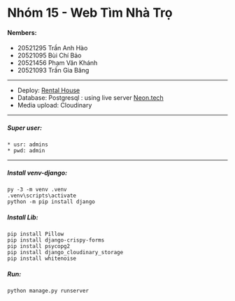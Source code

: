 # Nhóm 15 - Web Tìm Nhà Trọ 
#### Nembers: 
- 20521295	Trần Anh Hào
- 20521095	Bùi Chí Bảo 
- 20521456	Phạm Văn Khánh 
- 20521093	Trần Gia Băng 
-------------------------------------------------
- Deploy:  [Rental House](https://rentalhouse.up.railway.app/)
- Database: Postgresql : using live server [Neon.tech](https://console.neon.tech/) 
- Media upload: Cloudinary
----------------------------------------------- 
##### Super user:  
    * usr: admins 
    * pwd: admin 
------------------- 
##### Install venv-django:  
```
py -3 -m venv .venv  
.venv\scripts\activate 
python -m pip install django 
```

##### Install Lib: 
```
pip install Pillow 
pip install django-crispy-forms 
pip install psycopg2 
pip install django_cloudinary_storage 
pip install whitenoise 
```
##### Run:
```
python manage.py runserver
```